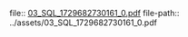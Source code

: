 file:: [03_SQL_1729682730161_0.pdf](../assets/03_SQL_1729682730161_0.pdf)
file-path:: ../assets/03_SQL_1729682730161_0.pdf
